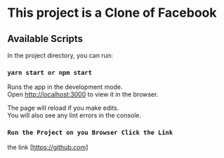 # This project is a Clone of Facebook

## Available Scripts

In the project directory, you can run:

### `yarn start or npm start` 

Runs the app in the development mode.\
Open [http://localhost:3000](http://localhost:3000) to view it in the browser.

The page will reload if you make edits.\
You will also see any lint errors in the console.

### `Run the Project on you Browser Click the Link`

the link [https://github.com]
